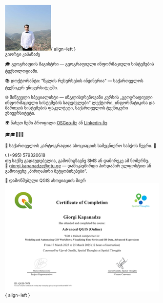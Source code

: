 ![Instructor_image](./Images/GK_photo.jpg){ align=left }  
გიორგი კაპანაძე

🎓 გეოგრაფიის მაგისტრი — გეოგრაფიული ინფორმაციული სისტემების ტექნოლოგიაში.

📚 დოქტორანტი: "წყლის რესურსების ინჟინერია" — საქართველოს ტექნიკურ უნივერსიტეტში.

🌐 მიწვეული სპეციალისტი — ინგლისურენოვანი კურსის „გეოგრაფიული ინფორმაციული სისტემების საფუძვლები“ ლექტორი, ინფორმატიკისა და მართვის სისტემების ფაკულტეტი, საქართველოს ტექნიკური უნივერსიტეტი.

🌍 ნახეთ ჩემი პროფილი [OSGeo-ზე](https://www.osgeo.org/member/kapanadze/) ან [Linkedin-ზე](https://www.linkedin.com/in/ezdanapak/)

🎓🎓🏫👨‍🏫

🌟 საქართველოს კარტოგრაფთა ასოციაციის სამეცნიერო საბჭოს წევრი. 🌟

📞 (+995) 579320618  
თუ საქმე გადაუდებელია, გამომიგზავნე SMS ან დამირეკე ამ ნომერზე.  
📧 giorgi.kapanadze@gtu.ge — დამიკავშირდი პირდაპირ ელფოსტით ან გამოიყენე „პირდაპირი შეტყობინებები“.

📘 დამოწმებული QGIS ასოციაციის მიერ  
![Certificate_image](./Images/QGIS-7078_Certificate.jpg){ align=left }
